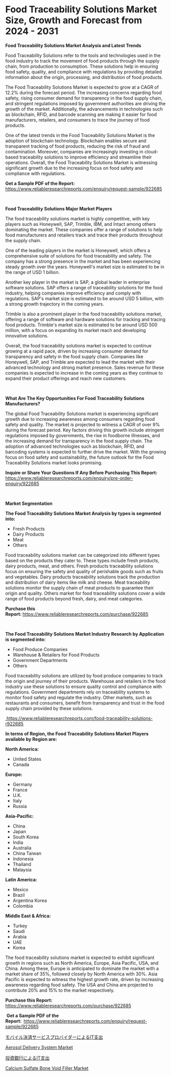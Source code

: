 <p><h1>Food Traceability Solutions Market Size, Growth and Forecast from 2024 - 2031</h1></p><p><strong>Food Traceability Solutions Market Analysis and Latest Trends</strong></p>
<p><p>Food Traceability Solutions refer to the tools and technologies used in the food industry to track the movement of food products through the supply chain, from production to consumption. These solutions help in ensuring food safety, quality, and compliance with regulations by providing detailed information about the origin, processing, and distribution of food products.</p><p>The Food Traceability Solutions Market is expected to grow at a CAGR of 12.2% during the forecast period. The increasing concerns regarding food safety, rising consumer demand for transparency in the food supply chain, and stringent regulations imposed by government authorities are driving the growth of the market. Additionally, the advancements in technologies such as blockchain, RFID, and barcode scanning are making it easier for food manufacturers, retailers, and consumers to trace the journey of food products.</p><p>One of the latest trends in the Food Traceability Solutions Market is the adoption of blockchain technology. Blockchain enables secure and transparent tracking of food products, reducing the risk of fraud and contamination. Moreover, companies are increasingly investing in cloud-based traceability solutions to improve efficiency and streamline their operations. Overall, the Food Traceability Solutions Market is witnessing significant growth due to the increasing focus on food safety and compliance with regulations.</p></p>
<p><strong>Get a Sample PDF of the Report:&nbsp;</strong> <a href="https://www.reliableresearchreports.com/enquiry/request-sample/922685">https://www.reliableresearchreports.com/enquiry/request-sample/922685</a></p>
<p>&nbsp;</p>
<p><strong>Food Traceability Solutions Major Market Players</strong></p>
<p><p>The food traceability solutions market is highly competitive, with key players such as Honeywell, SAP, Trimble, IBM, and Intact among others dominating the market. These companies offer a range of solutions to help food manufacturers and retailers track and trace their products throughout the supply chain.</p><p>One of the leading players in the market is Honeywell, which offers a comprehensive suite of solutions for food traceability and safety. The company has a strong presence in the market and has been experiencing steady growth over the years. Honeywell's market size is estimated to be in the range of USD 1 billion.</p><p>Another key player in the market is SAP, a global leader in enterprise software solutions. SAP offers a range of traceability solutions for the food industry, helping companies improve efficiency and comply with regulations. SAP's market size is estimated to be around USD 5 billion, with a strong growth trajectory in the coming years.</p><p>Trimble is also a prominent player in the food traceability solutions market, offering a range of software and hardware solutions for tracking and tracing food products. Trimble's market size is estimated to be around USD 500 million, with a focus on expanding its market reach and developing innovative solutions.</p><p>Overall, the food traceability solutions market is expected to continue growing at a rapid pace, driven by increasing consumer demand for transparency and safety in the food supply chain. Companies like Honeywell, SAP, and Trimble are expected to lead the market with their advanced technology and strong market presence. Sales revenue for these companies is expected to increase in the coming years as they continue to expand their product offerings and reach new customers.</p></p>
<p>&nbsp;</p>
<p><strong>What Are The Key Opportunities For Food Traceability Solutions Manufacturers?</strong></p>
<p><p>The global Food Traceability Solutions market is experiencing significant growth due to increasing awareness among consumers regarding food safety and quality. The market is projected to witness a CAGR of over 9% during the forecast period. Key factors driving this growth include stringent regulations imposed by governments, the rise in foodborne illnesses, and the increasing demand for transparency in the food supply chain. The adoption of advanced technologies such as blockchain, RFID, and barcoding systems is expected to further drive the market. With the growing focus on food safety and sustainability, the future outlook for the Food Traceability Solutions market looks promising.</p></p>
<p><strong>Inquire or Share Your Questions If Any Before Purchasing This Report:</strong> <a href="https://www.reliableresearchreports.com/enquiry/pre-order-enquiry/922685">https://www.reliableresearchreports.com/enquiry/pre-order-enquiry/922685</a></p>
<p>&nbsp;</p>
<p><strong>Market Segmentation</strong></p>
<p><strong>The Food Traceability Solutions Market Analysis by types is segmented into:</strong></p>
<p><ul><li>Fresh Products</li><li>Dairy Products</li><li>Meat</li><li>Others</li></ul></p>
<p><p>Food traceability solutions market can be categorized into different types based on the products they cater to. These types include fresh products, dairy products, meat, and others. Fresh products traceability solutions focus on ensuring the safety and quality of perishable goods such as fruits and vegetables. Dairy products traceability solutions track the production and distribution of dairy items like milk and cheese. Meat traceability solutions monitor the supply chain of meat products to guarantee their origin and quality. Others market for food traceability solutions cover a wide range of food products beyond fresh, dairy, and meat categories.</p></p>
<p><strong>Purchase this Report:&nbsp;</strong><a href="https://www.reliableresearchreports.com/purchase/922685">https://www.reliableresearchreports.com/purchase/922685</a></p>
<p>&nbsp;</p>
<p><strong>The Food Traceability Solutions Market Industry Research by Application is segmented into:</strong></p>
<p><ul><li>Food Produce Companies</li><li>Warehouse & Retailers for Food Products</li><li>Government Departments</li><li>Others</li></ul></p>
<p><p>Food traceability solutions are utilized by food produce companies to track the origin and journey of their products. Warehouse and retailers in the food industry use these solutions to ensure quality control and compliance with regulations. Government departments rely on traceability systems to monitor food safety and regulate the industry. Other markets, such as restaurants and consumers, benefit from transparency and trust in the food supply chain provided by these solutions.</p></p>
<p><a href="https://www.reliableresearchreports.com/food-traceability-solutions-r922685">&nbsp;https://www.reliableresearchreports.com/food-traceability-solutions-r922685</a></p>
<p><strong>In terms of Region, the Food Traceability Solutions Market Players available by Region are:</strong></p>
<p>
    <p> <strong> North America: </strong>
        <ul>
            <li>United States</li>
            <li>Canada</li>
        </ul>
        </p> 
    <p> <strong> Europe: </strong>
        <ul>
            <li>Germany</li>
            <li>France</li>
            <li>U.K.</li>
            <li>Italy</li>
            <li>Russia</li>
        </ul>
        </p> 
    <p> <strong> Asia-Pacific: </strong>
        <ul>
            <li>China</li>
            <li>Japan</li>
            <li>South Korea</li>
            <li>India</li>
            <li>Australia</li>
            <li>China Taiwan</li>
            <li>Indonesia</li>
            <li>Thailand</li>
            <li>Malaysia</li>
        </ul>
        </p> 
    <p> <strong> Latin America: </strong>
        <ul>
            <li>Mexico</li>
            <li>Brazil</li>
            <li>Argentina Korea</li>
            <li>Colombia</li>
        </ul>
        </p> 
    <p> <strong> Middle East & Africa: </strong>
        <ul>
            <li>Turkey</li>
            <li>Saudi</li>
            <li>Arabia</li>
            <li>UAE</li>
            <li>Korea</li>
        </ul>
    </p>
    </p>
<p><p>The food traceability solutions market is expected to exhibit significant growth in regions such as North America, Europe, Asia Pacific, USA, and China. Among these, Europe is anticipated to dominate the market with a market share of 35%, followed closely by North America with 30%. Asia Pacific is expected to witness the highest growth rate, driven by increasing awareness regarding food safety. The USA and China are projected to contribute 20% and 15% to the market respectively.</p></p>
<p><strong>Purchase this Report: </strong><a href="https://www.reliableresearchreports.com/purchase/922685">https://www.reliableresearchreports.com/purchase/922685</a></p>
<p>&nbsp;<strong>Get a Sample PDF of the Report:&nbsp;&nbsp;</strong><a href="https://www.reliableresearchreports.com/enquiry/request-sample/922685">https://www.reliableresearchreports.com/enquiry/request-sample/922685</a></p>
<p><strong></strong></p>
<p><p><a href="https://github.com/vtbvgl20191192/Market-Research-Report-List-3/blob/main/2067601173959.md">モバイル決済サービスプロバイダーによるIT支出</a></p><p><a href="https://github.com/gracielawharr/Market-Research-Report-List-2/blob/main/aerosol-delivery-system-market.md">Aerosol Delivery System Market</a></p><p><a href="https://github.com/avwofrml53535/Market-Research-Report-List-3/blob/main/5534624173958.md">投資銀行によるIT支出</a></p><p><a href="https://github.com/JennyferFeil2023/Market-Research-Report-List-1/blob/main/calcium-sulfate-bone-void-filler-market.md">Calcium Sulfate Bone Void Filler Market</a></p></p>